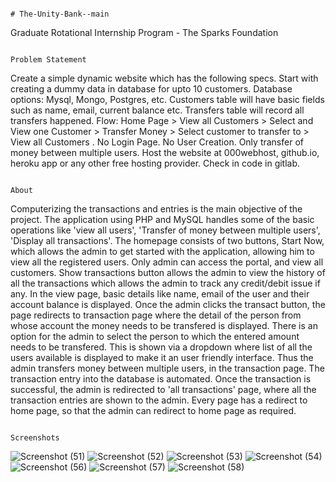                                                                                     # The-Unity-Bank--main

Graduate Rotational Internship Program - The Sparks Foundation

                                                                                        Problem Statement

Create a simple dynamic website which has the following specs.
Start with creating a dummy data in database for upto 10 customers. Database options: Mysql, Mongo, Postgres, etc. Customers table will have basic fields such as name, email, current balance etc. Transfers table will record all transfers happened.
Flow: Home Page > View all Customers > Select and View one Customer > Transfer Money > Select customer to transfer to > View all Customers .
No Login Page. No User Creation. Only transfer of money between multiple users.
Host the website at 000webhost, github.io, heroku app or any other free hosting provider. Check in code in gitlab.

                                                                                              About

Computerizing the transactions and entries is the main objective of the project. The application using PHP and MySQL handles some of the basic operations like 'view all users', 'Transfer of money between multiple users', 'Display all transactions'. The homepage consists of two buttons, Start Now, which allows the admin to get started with the application, allowing him to view all the registered users. Only admin can access the portal, and view all customers. Show transactions button allows the admin to view the history of all the transactions which allows the admin to track any credit/debit issue if any. In the view page, basic details like name, email of the user and their account balance is displayed. Once the admin clicks the transact button, the page redirects to transaction page where the detail of the person from whose account the money needs to be transfered is displayed. There is an option for the admin to select the person to which the entered amount needs to be transfered. This is shown via a dropdown where list of all the users available is displayed to make it an user friendly interface. Thus the admin transfers money between multiple users, in the transaction page. The transaction entry into the database is automated. Once the transaction is successful, the admin is redirected to 'all transactions' page, where all the transaction entries are shown to the admin. Every page has a redirect to home page, so that the admin can redirect to home page as required.

                                                                                            Screenshots

![Screenshot (51)](https://github.com/user-attachments/assets/ff730896-2481-4a0e-9b96-72ba9da90a43)
![Screenshot (52)](https://github.com/user-attachments/assets/9a25f88b-cef7-4434-b872-4fa6488e2ac2)
![Screenshot (53)](https://github.com/user-attachments/assets/a79f7e2f-010c-4f19-aff4-b9ff25c629e8)
![Screenshot (54)](https://github.com/user-attachments/assets/1c333f77-04e5-40c2-b3a0-c4352b7a82c5)
![Screenshot (56)](https://github.com/user-attachments/assets/08bd433e-ad4d-494b-9a56-e6328b3e29f3)
![Screenshot (57)](https://github.com/user-attachments/assets/15449191-eeed-4de4-9329-6c3e294efe42)
![Screenshot (58)](https://github.com/user-attachments/assets/7eb3ff48-82d5-4434-9810-682d18a116bc)

